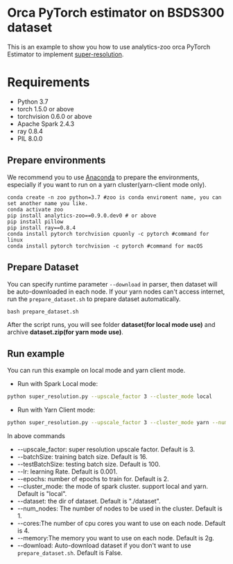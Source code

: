 # Orca PyTorch estimator on BSDS300 dataset

This is an example to show you how to use analytics-zoo orca PyTorch Estimator to implement [super-resolution](https://github.com/leonardozcm/examples/tree/master/super_resolution).

# Requirements
* Python 3.7
* torch 1.5.0 or above
* torchvision 0.6.0 or above
* Apache Spark 2.4.3
* ray 0.8.4
* PIL 8.0.0

## Prepare environments
We recommend you to use [Anaconda](https://www.anaconda.com/distribution/#linux) to prepare the environments, especially if you want to run on a yarn cluster(yarn-client mode only).
```
conda create -n zoo python=3.7 #zoo is conda enviroment name, you can set another name you like.
conda activate zoo
pip install analytics-zoo==0.9.0.dev0 # or above
pip install pillow
pip install ray==0.8.4
conda install pytorch torchvision cpuonly -c pytorch #command for linux
conda install pytorch torchvision -c pytorch #command for macOS
```

## Prepare Dataset
You can specify runtime parameter `--download` in parser, then dataset will be auto-downloaded in each node.
If your yarn nodes can't access internet, run the `prepare_dataset.sh` to prepare dataset automatically.
```
bash prepare_dataset.sh
```
After the script runs, you will see folder **dataset(for local mode use)** and archive **dataset.zip(for yarn mode use)**.

## Run example
You can run this example on local mode and yarn client mode.

- Run with Spark Local mode:
```bash
python super_resolution.py --upscale_factor 3 --cluster_mode local
```

- Run with Yarn Client mode:
```bash
python super_resolution.py --upscale_factor 3 --cluster_mode yarn --num_nodes 4 --download
```

In above commands
* --upscale_factor: super resolution upscale factor. Default is 3.
* --batchSize: training batch size. Default is 16.
* --testBatchSize: testing batch size. Default is 100.
* --lr: learning Rate. Default is 0.001.
* --epochs: number of epochs to train for. Default is 2.
* --cluster_mode: the mode of spark cluster. support local and yarn. Default is "local".
* --dataset: the dir of dataset. Default is "./dataset".
* --num_nodes: The number of nodes to be used in the cluster. Default is 1.
* --cores:The number of cpu cores you want to use on each node. Default is 4.
* --memory:The memory you want to use on each node. Default is 2g.
* --download: Auto-download dataset if you don't want to use `prepare_dataset.sh`. Default is False.
